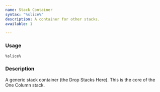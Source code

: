 ```yaml
---
name: Stack Container
syntax: "%slice%"
description: A container for other stacks.
available: 1

---
```




### Usage

```html
%slice%
```


### Description

A generic stack container (the Drop Stacks Here). This is the core of the One Column stack.

